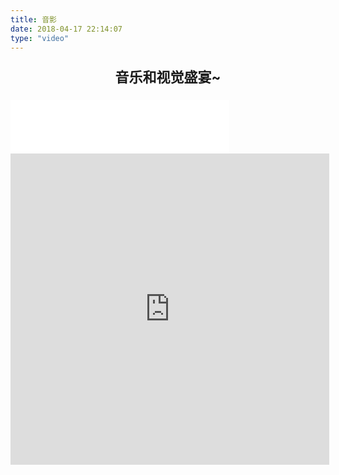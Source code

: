 ```yaml
---
title: 音影
date: 2018-04-17 22:14:07
type: "video"
---
```


<p align="center" style="font-size:22px;font-weight: bold">
    音乐和视觉盛宴~
</p>



<iframe frameborder="no" border="0" marginwidth="0" marginheight="0" width=350 height=86 src="//music.163.com/outchain/player?type=2&id=185678&auto=0&height=66"></iframe>

<iframe height=498 width=510 src='http://player.youku.com/embed/XMTU0ODEwMzM3Ng==' frameborder=0 'allowfullscreen'></iframe>